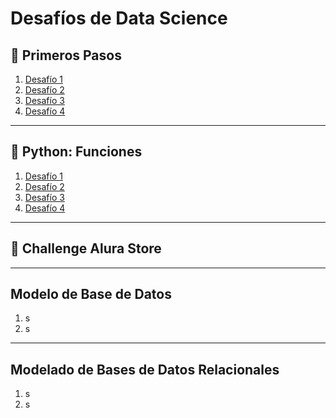 # Desafíos de Data Science 

## 🧪 Primeros Pasos
1. [Desafío 1](./PrimerosPasos/Desafio__1.ipynb)
2. [Desafío 2](./PrimerosPasos/Desafio__2.ipynb)
3. [Desafío 3](./PrimerosPasos/Desafio__3.ipynb)
4. [Desafío 4](./PrimerosPasos/Desafio__4.ipynb)
   
--- 

## 🐍 Python: Funciones
1. [Desafío 1](./PythonFunciones/Desafio__1.ipynb)
2. [Desafío 2](./PythonFunciones/Desafio__2.ipynb)
3. [Desafío 3](./PythonFunciones/Desafio__3.ipynb)
4. [Desafío 4](./PythonFunciones/Desafio__4.ipynb)

---

## 🎲 Challenge Alura Store
---
## Modelo de Base de Datos

1. s
2. s

---
## Modelado de Bases de Datos Relacionales
1. s
2. s


